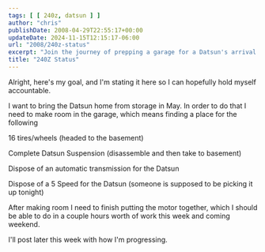 ```yaml
---
tags: [ [ 240z, datsun ] ]
author: "chris"
publishDate: 2008-04-29T22:55:17+00:00
updateDate: 2024-11-15T12:15:17-06:00
url: "2008/240z-status"
excerpt: "Join the journey of prepping a garage for a Datsun's arrival: from organizing parts to reassembling the motor, step by step."
title: "240Z Status"
---
```


Alright, here's my goal, and I'm stating it here so I can hopefully hold myself accountable.

I want to bring the Datsun home from storage in May. In order to do that I need to make room in the garage, which means finding a place for the following

16 tires/wheels (headed to the basement)

Complete Datsun Suspension (disassemble and then take to basement)

Dispose of an automatic transmission for the Datsun

Dispose of a 5 Speed for the Datsun (someone is supposed to be picking it up tonight)

After making room I need to finish putting the motor together, which I should be able to do in a couple hours worth of work this week and coming weekend.

I'll post later this week with how I'm progressing.
